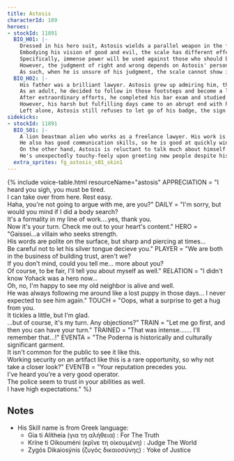 ```yaml
---
title: Astosis
characterId: 189
heroes:
- stockId: 11891
  BIO_H01: |-
    Dressed in his hero suit, Astosis wields a parallel weapon in the form of a staff with scales at the end.
    Embodying his vision of good and evil, the scale has different effects depending on what side it leans to.
    Specifically, immense power will be used against those who should be punished, and strong support will be given to those who should be praised.
    However, the judgment of right and wrong depends on Astosis' personal assessment.
    As such, when he is unsure of his judgment, the scale cannot show its true value.
  BIO_H02: |-
    His father was a brilliant lawyer. Astosis grew up admiring him, the way he always fought for a fair verdict, saving many clients.
    As an adult, he decided to follow in those footsteps and become a lawyer himself.
    After extraordinary efforts, he completed his bar exam and studied under his father, whom he respected the most.
    However, his harsh but fulfilling days came to an abrupt end with his father's suicide.
    Left alone, Astosis still refuses to let go of his badge, the sign of a lawyer. With a firm conviction in his heart, he enters the courtroom.
sidekicks:
- stockId: 11891
  BIO_S01: |-
    A lion beastman alien who works as a freelance lawyer. His work is quick and courteous, and he is highly regarded by his clients.
    He also has good communication skills, so he is good at quickly winning the trust of his clients and gaining the information necessary for his defense.
    On the other hand, Astosis is reluctant to talk much about himself.
    He's unexpectedly touchy-feely upon greeting new people despite his withdrawn nature, but there seems to be another reason for this act.
  extra_sprites: fg_astosis_s01_skin1
---
```


{% include voice-table.html resourceName="astosis"
APPRECIATION = "I heard you sigh, you must be tired.<br>I can take over from here. Rest easy.<br>Haha, you're not going to argue with me, are you?"
DAILY = "I'm sorry, but would you mind if I did a body search?<br>It's a formality in my line of work....yes, thank you.<br>Now it's your turn. Check me out to your heart's content."
HERO = "Gaissei...a villain who seeks strength.<br> His words are polite on the surface, but sharp and piercing at times...<br>Be careful not to let his silver tongue decieve you."
PLAYER = "We are both in the business of building trust, aren't we?<br>If you don't mind, could you tell me... more about you?<br>Of course, to be fair, I'll tell you about myself as well."
RELATION = "I didn't know Yohack was a hero now...<br>Oh, no, I'm happy to see my old neighbor is alive and well.<br>He was always following me around like a lost puppy in those days...
I never expected to see him again."
TOUCH = "Oops, what a surprise to get a hug from you.<br>It tickles a little, but I'm glad.<br>...but of course, it's my turn. Any objections?"
TRAIN = "Let me go first, and then you can have your turn."
TRAINED = "That was intense....... I'll remember that...!"
EVENTA = "The Poderna is historically and culturally significant garment.<br>It isn't common for the public to see it like this.<br>Working security on an artifact like this is a rare opportunity, so why not take a closer look?"
EVENTB = "Your reputation precedes you.<br>I've heard you're a very good operator.<br>The police seem to trust in your abilities as well.<br>I have high expectations."
%}

## Notes

- His Skill name is from Greek language:
  - Gia ti Alítheia (για τη αλήθεια) : For The Truth
  - Kríne ti Oikouméni (κρῖνε τη οἰκουμένη) : Judge The World
  - Zygós Dikaiosýnis (ζυγός δικαιοσύνης) : Yoke of Justice
